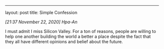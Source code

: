 ---
layout: post
title: Simple Confession 

*[21:37 November 22, 2020] Hpa-An* 

I must admit I miss Silicon Valley. For a ton of reasons, people are willing to help one another building the world a better a place despite the fact that they all have different opinions and belief about the future. 
